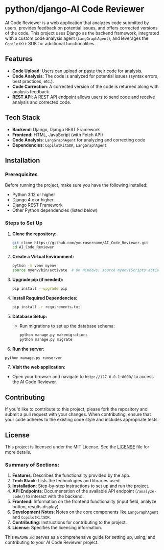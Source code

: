 # python/django-AI Code Reviewer

AI Code Reviewer is a web application that analyzes code submitted by users, provides feedback on potential issues, and offers corrected versions of the code. This project uses Django as the backend framework, integrated with a custom code analysis agent (`LangGraphAgent`), and leverages the `CopilotKit` SDK for additional functionalities.

## Features

- **Code Upload**: Users can upload or paste their code for analysis.
- **Code Analysis**: The code is analyzed for potential issues (syntax errors, best practices, etc.).
- **Code Correction**: A corrected version of the code is returned along with analysis feedback.
- **REST API**: A REST API endpoint allows users to send code and receive analysis and corrected code.

## Tech Stack

- **Backend**: Django, Django REST Framework
- **Frontend**: HTML, JavaScript (with Fetch API)
- **Code Analysis**: `LangGraphAgent` for analyzing and correcting code
- **Dependencies**: `CopilotKitSDK`, `LangGraphAgent`

## Installation

### Prerequisites

Before running the project, make sure you have the following installed:

- Python 3.12 or higher
- Django 4.x or higher
- Django REST Framework
- Other Python dependencies (listed below)

### Steps to Set Up

1. **Clone the repository**:
   ```bash
   git clone https://github.com/yourusername/AI_Code_Reviewer.git
   cd AI_Code_Reviewer
   
2. **Create a Virtual Environment:**
    ```bash
    python -m venv myenv
    source myenv/bin/activate  # On Windows: source myenv\Scripts\activate
    ```

3. **Upgrade pip (if needed):**

    ```bash
    pip install --upgrade pip
    ```

4. **Install Required Dependencies:**

    ```bash
    pip install -r requirements.txt
    ```

5. **Database Setup:**
    - Run migrations to set up the database schema:

      ```bash
      python manage.py makemigrations
      python manage.py migrate
      ```

6. **Run the server:**

```bash
python manage.py runserver
```
7. **Visit the web application**:
-   Open your browser and navigate to ```http://127.0.0.1:8000/``` to access the AI Code Reviewer.

## Contributing
If you'd like to contribute to this project, please fork the repository and submit a pull request with your changes. When contributing, ensure that your code adheres to the existing code style and includes appropriate tests.

## License
This project is licensed under the MIT License. See the  [LICENSE](LICENSE) file for more details.


### Summary of Sections:
1. **Features**: Describes the functionality provided by the app.
2. **Tech Stack**: Lists the technologies and libraries used.
3. **Installation**: Step-by-step instructions to set up and run the project.
4. **API Endpoints**: Documentation of the available API endpoint (`/analyze-code/`) to interact with the backend.
5. **Frontend**: Information on the frontend functionality (input field, analyze button, results display).
6. **Development Notes**: Notes on the core components like `LangGraphAgent` and `CopilotKitSDK`.
7. **Contributing**: Instructions for contributing to the project.
8. **License**: Specifies the licensing information.

This `README.md` serves as a comprehensive guide for setting up, using, and contributing to your AI Code Reviewer project.
